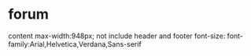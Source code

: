# forum
content max-width:948px;   not include header and footer
font-size:
font-family:Arial,Helvetica,Verdana,Sans-serif

